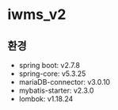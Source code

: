 # iwms_v2

## 환경
 - spring boot: v2.7.8
  - spring-core: v5.3.25
  - mariaDB-connector: v3.0.10
  - mybatis-starter: v2.3.0
  - lombok: v1.18.24
